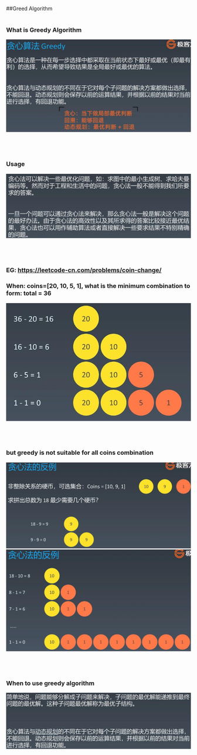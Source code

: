 ##Greed Algorithm
<br></br>
### What is Greedy Algorithm
![Image of greedy_algorith](imgs/greedy_algorith.jpg)
<br></br>
<br></br>
### Usage
![Image of greedy_algorithm_usage](imgs/greedy_algorithm_usage.jpg)
<br></br>
<br></br>
### EG: https://leetcode-cn.com/problems/coin-change/
### When: coins=[20, 10, 5, 1], what is the minimum combination to form: total = 36 
![Image of greedy_coins](imgs/greedy_coins.jpg)
<br></br>
<br></br>
### but greedy is not suitable for all coins combination
![Image of greed_coins_bad](imgs/greed_coins_bad.jpg)
![Image of greed_coins_bad_1](imgs/greed_coins_bad_1.jpg)
<br></br>
<br></br>
### When to use greedy algorithm
![Image of greedy_when_to_use](imgs/greedy_when_to_use.jpg)
